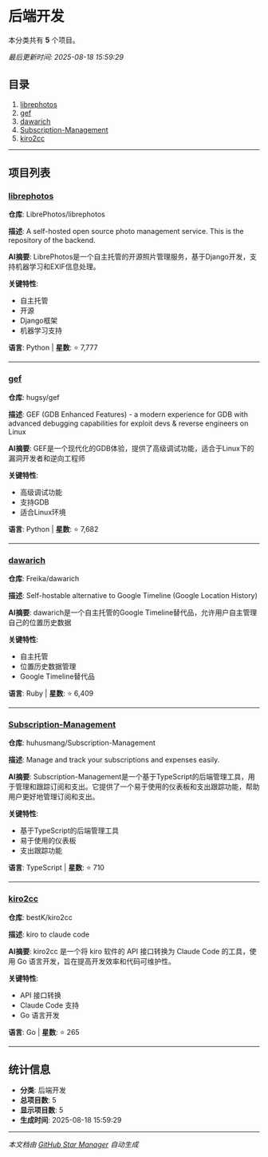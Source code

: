 # 后端开发

本分类共有 **5** 个项目。

*最后更新时间: 2025-08-18 15:59:29*

## 目录

1. [librephotos](#librephotos)
2. [gef](#gef)
3. [dawarich](#dawarich)
4. [Subscription-Management](#subscription-management)
5. [kiro2cc](#kiro2cc)

---

## 项目列表

### [librephotos](https://github.com/LibrePhotos/librephotos)

**仓库**: LibrePhotos/librephotos

**描述**: A self-hosted open source photo management service. This is the repository of the backend.

**AI摘要**: LibrePhotos是一个自主托管的开源照片管理服务，基于Django开发，支持机器学习和EXIF信息处理。

**关键特性**:
- 自主托管
- 开源
- Django框架
- 机器学习支持

**语言**: Python | **星数**: ⭐ 7,777

---

### [gef](https://github.com/hugsy/gef)

**仓库**: hugsy/gef

**描述**: GEF (GDB Enhanced Features) - a modern experience for GDB with advanced debugging capabilities for exploit devs & reverse engineers on Linux

**AI摘要**: GEF是一个现代化的GDB体验，提供了高级调试功能，适合于Linux下的漏洞开发者和逆向工程师

**关键特性**:
- 高级调试功能
- 支持GDB
- 适合Linux环境

**语言**: Python | **星数**: ⭐ 7,682

---

### [dawarich](https://github.com/Freika/dawarich)

**仓库**: Freika/dawarich

**描述**: Self-hostable alternative to Google Timeline (Google Location History)

**AI摘要**: dawarich是一个自主托管的Google Timeline替代品，允许用户自主管理自己的位置历史数据

**关键特性**:
- 自主托管
- 位置历史数据管理
- Google Timeline替代品

**语言**: Ruby | **星数**: ⭐ 6,409

---

### [Subscription-Management](https://github.com/huhusmang/Subscription-Management)

**仓库**: huhusmang/Subscription-Management

**描述**: Manage and track your subscriptions and expenses easily.

**AI摘要**: Subscription-Management是一个基于TypeScript的后端管理工具，用于管理和跟踪订阅和支出。它提供了一个易于使用的仪表板和支出跟踪功能，帮助用户更好地管理订阅和支出。

**关键特性**:
- 基于TypeScript的后端管理工具
- 易于使用的仪表板
- 支出跟踪功能

**语言**: TypeScript | **星数**: ⭐ 710

---

### [kiro2cc](https://github.com/bestK/kiro2cc)

**仓库**: bestK/kiro2cc

**描述**: kiro to claude code

**AI摘要**: kiro2cc 是一个将 kiro 软件的 API 接口转换为 Claude Code 的工具，使用 Go 语言开发，旨在提高开发效率和代码可维护性。

**关键特性**:
- API 接口转换
- Claude Code 支持
- Go 语言开发

**语言**: Go | **星数**: ⭐ 265

---

## 统计信息

- **分类**: 后端开发
- **总项目数**: 5
- **显示项目数**: 5
- **生成时间**: 2025-08-18 15:59:29

---

*本文档由 [GitHub Star Manager](https://github.com/your-username/github-star-manager) 自动生成*
